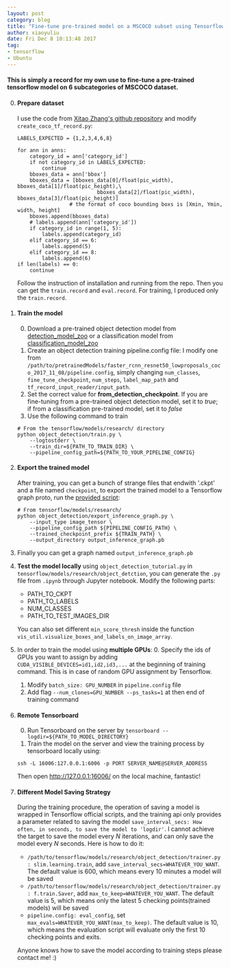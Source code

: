 ```yaml
---
layout: post
category: blog
title: "Fine-tune pre-trained model on a MSCOCO subset using Tensorflow locally"
author: xiaoyuliu
date: Fri Dec 8 10:13:48 2017
tag:
- tensorflow
- Ubuntu
---
```


#### This is simply a record for my own use to fine-tune a pre-trained tensorflow model on 6 subcategories of MSCOCO dataset.

0. #### Prepare dataset 

    I use the code from [Xitao Zhang's github repository][1] and modify `create_coco_tf_record.py`:

    ```
    LABELS_EXPECTED = {1,2,3,4,6,8}

    for ann in anns:
        category_id = ann['category_id']
        if not category_id in LABELS_EXPECTED:
            continue
        bboxes_data = ann['bbox']
        bboxes_data = [bboxes_data[0]/float(pic_width), bboxes_data[1]/float(pic_height),\
                              bboxes_data[2]/float(pic_width), bboxes_data[3]/float(pic_height)]
                     # the format of coco bounding boxs is [Xmin, Ymin, width, height]
        bboxes.append(bboxes_data)
        # labels.append(ann['category_id'])
        if category_id in range(1, 5):
            labels.append(category_id)
        elif category_id == 6:
            labels.append(5)
        elif category_id == 8:
            labels.append(6)
    if len(labels) == 0:
        continue
    ```

    Follow the instruction of installation and running from the repo. Then you can get the `train.record` and `eval.record`. For training, I produced only the `train.record`.

1. #### Train the model

    0. Download a pre-trained object detection model from [detection_model_zoo][2] or a classification model from [classification_model_zoo][4]
    1. Create an object detection training pipeline.config file: I modify one from `/path/to/pretrainedModels/faster_rcnn_resnet50_lowproposals_coco_2017_11_08/pipeline.config`, simply changing `num_classes`, `fine_tune_checkpoint`, `num_steps`, `label_map_path` and `tf_record_input_reader/input_path`.
    2. Set the correct value for **from_detection_checkpoint**. If you are fine-tuning from a pre-trained object detection model, set it to *true*; if from a classification pre-trained model, set it to *false*
    3. Use the following command to train
    ```
    # From the tensorflow/models/research/ directory
    python object_detection/train.py \
        --logtostderr \
        --train_dir=${PATH_TO_TRAIN_DIR} \
        --pipeline_config_path=${PATH_TO_YOUR_PIPELINE_CONFIG}
    ```

2. #### Export the trained model

    After training, you can get a bunch of strange files that endwith '.ckpt' and a file named `checkpoint`, to export the trained model to a Tensorflow graph proto, run the [provided script][3]:
    ```
    # From tensorflow/models/research/
    python object_detection/export_inference_graph.py \
        --input_type image_tensor \
        --pipeline_config_path ${PIPELINE_CONFIG_PATH} \
        --trained_checkpoint_prefix ${TRAIN_PATH} \
        --output_directory output_inference_graph.pb
    ```

3. Finally you can get a graph named `output_inference_graph.pb`
4. **Test the model locally** using `object_detection_tutorial.py` in `tensorflow/models/research/object_detction`, you can generate the `.py` file from `.ipynb` through Jupyter notebook. Modify the following parts:
    - PATH_TO_CKPT
    - PATH_TO_LABELS
    - NUM_CLASSES
    - PATH_TO_TEST_IMAGES_DIR

    You can also set different `min_score_thresh` inside the function `vis_util.visualize_boxes_and_labels_on_image_array`.

5. In order to train the model using **multiple GPUs**:
    0. Specify the ids of GPUs you want to assign by adding `CUDA_VISIBLE_DEVICES=id1,id2,id3,...` at the beginning of training command. This is in case of random GPU assignment by Tensorflow.
    1. Modify `batch_size: GPU_NUMBER` in `pipeline.config` file
    2. Add flag `--num_clones=GPU_NUMBER --ps_tasks=1` at then end of training command
6. #### Remote Tensorboard
    
    0. Run Tensorboard on the server by `tensorboard --logdir=${PATH_TO_MODEL_DIRECTORY}`
    1. Train the model on the server and view the training process by tensorboard locally using:
    ```
    ssh -L 16006:127.0.0.1:6006 -p PORT SERVER_NAME@SERVER_ADDRESS
    ```
    Then open http://127.0.0.1:16006/ on the local machine, fantastic!

7. #### Different Model Saving Strategy
    
    During the training procedure, the operation of saving a model is wrapped in Tensorflow official scripts, and the training api only provides a parameter related to saving the model `save_interval_secs: How often, in seconds, to save the model to 'logdir'`. I cannot achieve the target to save the model every *N* iterations, and can only save the model every *N* seconds. Here is how to do it:

    - `/path/to/tensorflow/models/research/object_detection/trainer.py: slim.learning.train`, add `save_interval_secs=WHATEVER_YOU_WANT`. The default value is 600, which means every 10 minutes a model will be saved
    - `/path/to/tensorflow/models/research/object_detection/trainer.py: f.train.Saver`, add `max_to_keep=WHATEVER_YOU_WANT`. The default value is 5, which means only the latest 5 checking points(trained models) will be saved
    - `pipeline.config: eval_config`, set `max_evals=WHATEVER_YOU_WANT(max_to_keep)`. The default value is 10, which means the evaluation script will evaluate only the first 10 checking points and exits.

    <span class="evidence">Anyone knows how to save the model according to training steps please contact me! :)</span>


[1]: https://github.com/offbye/tensorflow_object_detection_create_coco_tfrecord/
[2]: https://github.com/tensorflow/models/blob/master/research/object_detection/g3doc/detection_model_zoo.md
[3]: https://github.com/tensorflow/models/blob/master/research/object_detection/g3doc/exporting_models.md
[4]: https://github.com/tensorflow/models/tree/master/research/slim